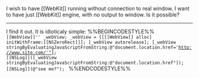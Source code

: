 I wish to have [[WebKit]] running without connection to real window. I want to have just [[WebKit]] engine, with no output to window.
Is it possible?

----

I find it out. It is idioticaly simple:
%%BEGINCODESTYLE%% <code>
[[WebView]]''    _webView;
_webView = [[[[WebView]] alloc] initWithFrame:[[NSZeroRect]]];
[_webView autorelease];
[_webView stringByEvaluatingJavaScriptFromString:@"document.location.href='http://www.site.com/'"];
[[NSLog]]([_webView stringByEvaluatingJavaScriptFromString:@"document.location.href"]);
[[NSLog]](@"see me?");
</code> %%ENDCODESTYLE%%